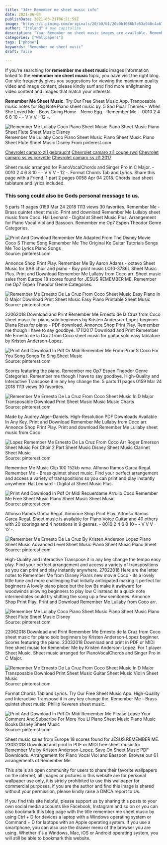 ```yaml
---
title: "34++ Remember me sheet music info"
date: 2021-06-04
publishDate: 2021-03-21T06:21:59Z
image: "https://i.pinimg.com/originals/20/b0/b1/20b0b1086b7e53a948c4a67d43c55010.jpg"
author: "Ireland" # use capitalize
description: "Your Remember me sheet music images are available. Remember me sheet music are a topic that is being searched for and liked by netizens today. You can Get the Remember me sheet music files here. Get all royalty-free photos."
categories: ["Wallpapers"]
tags: ["phone"]
keywords: "Remember me sheet music"
draft: false

---
```


If you're searching for **remember me sheet music** images information linked to the **remember me sheet music** topic, you have visit the right  blog.  Our site frequently  gives you  suggestions  for viewing  the maximum  quality video and image  content, please kindly surf and find more enlightening video content and images  that match your interests.

**Remember Me Sheet Music**. Try Our Free Sheet Music App. Tranposable music notes for Big Note Piano sheet music by. 5 Sad Pixar Themes - When She Loved Me - Boos Going Home - Nemo Egg - Remember Me. - 0010 2 4 6 8 10 - - V V V - 12 -.

![Remember Me Lullaby Coco Piano Sheet Music Piano Sheet Music Piano Sheet Flute Sheet Music Disney](https://i.pinimg.com/originals/52/aa/87/52aa8768ec6d97e1581cc7e92a42171b.png "Remember Me Lullaby Coco Piano Sheet Music Piano Sheet Music Piano Sheet Flute Sheet Music Disney")
Remember Me Lullaby Coco Piano Sheet Music Piano Sheet Music Piano Sheet Flute Sheet Music Disney From pinterest.com

[Chevrolet camaro zl1 gebraucht](/chevrolet-camaro-zl1-gebraucht/)
[Chevrolet camaro zl1 coupe rwd](/chevrolet-camaro-zl1-coupe-rwd/)
[Chevrolet camaro ss vs corvette](/chevrolet-camaro-ss-vs-corvette/)
[Chevrolet camaro ss zl1 2017](/chevrolet-camaro-ss-zl1-2017/)

Sheet music arranged for PianoVocalChords and Singer Pro in C Major. - 0010 2 4 6 8 10 - - V V V - 12 -. Format Chords Tab and Lyrics. Share this page with a Friend. 1 part 2 pages 0058 Apr 04 2018. Chords lead sheet tablature and lyrics included.

### This song could also be Gods personal message to us.

5 parts 11 pages 0159 Mar 24 2018 1113 views 30 favorites. Remember Me - Brass quintet sheet music. Print and download Remember Me Lullaby sheet music from Coco. Hal Leonard - Digital at Sheet Music Plus. Arrangement for Piano Vocal Viol and Bassoon. Remember me Op7 Espen Theodor Genre Categories.


![Print And Download Remember Me Adapted From The Disney Movie Coco S Theme Song Remember Me The Original Ke Guitar Tutorials Songs Me Too Lyrics Piano Songs](https://i.pinimg.com/originals/14/da/29/14da29db95362f8d128facf9354feb21.jpg "Print And Download Remember Me Adapted From The Disney Movie Coco S Theme Song Remember Me The Original Ke Guitar Tutorials Songs Me Too Lyrics Piano Songs")
Source: pinterest.com

Annonce Shop Print Play. Remember Me By Aaron Adams - octavo Sheet Music for SAB choir and piano - Buy print music LO10-3786L Sheet Music Plus. Print and Download Remember Me Lullaby from Coco arr. Sheet music sales from Europe 18 scores found for JESUS REMEMBER ME. Remember me Op7 Espen Theodor Genre Categories.

![Remember Me Ernesto De La Cruz From Coco Sheet Music Easy Piano In D Major Download Print Sheet Music Easy Piano Printable Sheet Music](https://i.pinimg.com/originals/a2/e9/4e/a2e94ede6aac243b9a47f2977723d184.gif "Remember Me Ernesto De La Cruz From Coco Sheet Music Easy Piano In D Major Download Print Sheet Music Easy Piano Printable Sheet Music")
Source: pinterest.com

22062018 Download and Print Remember Me Ernesto de la Cruz from Coco sheet music for piano solo beginners by Kristen Anderson-Lopez beginner. Diana Ross for piano - PDF download. Annonce Shop Print Play. Remember me though I have to say goodbye. 17112017 Download and Print Remember Me Ernesto de la Cruz from Coco sheet music for guitar solo easy tablature by Kristen Anderson-Lopez.

![Print And Download In Pdf Or Midi Remember Me From Pixar S Coco For You Song Songs To Sing Sheet Music](https://i.pinimg.com/originals/c9/8d/4e/c98d4e0ed06f1685163981e82b64ef81.png "Print And Download In Pdf Or Midi Remember Me From Pixar S Coco For You Song Songs To Sing Sheet Music")
Source: pinterest.com

Scores featuring the piano. Remember me Op7 Espen Theodor Genre Categories. Remember me though I have to say goodbye. High-Quality and Interactive Transpose it in any key change the. 5 parts 11 pages 0159 Mar 24 2018 1113 views 30 favorites.

![Remember Me Ernesto De La Cruz From Coco Sheet Music In D Major Transposable Download Print Sheet Music Music Music Charts](https://i.pinimg.com/originals/c0/ac/d8/c0acd81d4d3a251a8090167a4a9c961b.gif "Remember Me Ernesto De La Cruz From Coco Sheet Music In D Major Transposable Download Print Sheet Music Music Music Charts")
Source: pinterest.com

Made by Audrey Alger-Daniels. High-Resolution PDF Downloads Available In Any Key. Print and Download Remember Me Lullaby from Coco arr. Annonce Shop Print Play. Print and download Remember Me Lullaby sheet music from Coco.

![Lopez Remember Me Ernesto De La Cruz From Coco Arr Roger Emerson Sheet Music For Choir 2 Part Sheet Music Disney Sheet Music Clarinet Sheet Music](https://i.pinimg.com/originals/7f/75/73/7f75737fbb50fb9aa26b21c2e217e329.png "Lopez Remember Me Ernesto De La Cruz From Coco Arr Roger Emerson Sheet Music For Choir 2 Part Sheet Music Disney Sheet Music Clarinet Sheet Music")
Source: pinterest.com

Remember Me Music Clip 100 152kb wma. Alfonso Ramos Garca Regal. Remember Me - Brass quintet sheet music. Find your perfect arrangement and access a variety of transpositions so you can print and play instantly anywhere. Hal Leonard - Digital at Sheet Music Plus.

![Print And Download In Pdf Or Midi Recuerdame Arrullo Coco Remember Me Free Sheet Music Piano Sheet Music Sheet Music](https://i.pinimg.com/originals/a8/99/4a/a8994a0bd6e86cc47cc8f79d88af3433.png "Print And Download In Pdf Or Midi Recuerdame Arrullo Coco Remember Me Free Sheet Music Piano Sheet Music Sheet Music")
Source: pinterest.com

Alfonso Ramos Garca Regal. Annonce Shop Print Play. Alfonso Ramos Garca Regal. Sheet music is available for Piano Voice Guitar and 40 others with 20 scorings and 4 notations in 9 genres. - 0010 2 4 6 8 10 - - V V V - 12 -.

![Remember Me Ernesto De La Cruz By Kristen Anderson Lopez Piano Sheet Music Advanced Level Sheet Music Piano Sheet Music Piano Sheet](https://i.pinimg.com/originals/61/25/f5/6125f5bfcf8f4638b881aeec1b24722a.jpg "Remember Me Ernesto De La Cruz By Kristen Anderson Lopez Piano Sheet Music Advanced Level Sheet Music Piano Sheet Music Piano Sheet")
Source: pinterest.com

High-Quality and Interactive Transpose it in any key change the tempo easy play. Find your perfect arrangement and access a variety of transpositions so you can print and play instantly anywhere. 27022018 Here are the letter notes to Remember Me from Disney Pixars new movie Coco - its a lovely little tune and more challenging that initially anticipated making it perfect for beginners A lovely piano piece but the low Bs make it awkward for woodwinds allowing beginners to play low C instead its a quick note intermediates could try shifting the song up a few semitones. Annonce Shop Print Play. Print and Download Remember Me Lullaby from Coco arr.

![Remember Me Lullaby Coco Piano Sheet Music Piano Sheet Music Piano Sheet Flute Sheet Music Disney](https://i.pinimg.com/originals/52/aa/87/52aa8768ec6d97e1581cc7e92a42171b.png "Remember Me Lullaby Coco Piano Sheet Music Piano Sheet Music Piano Sheet Flute Sheet Music Disney")
Source: pinterest.com

22062018 Download and Print Remember Me Ernesto de la Cruz from Coco sheet music for piano solo beginners by Kristen Anderson-Lopez beginner. Scores featuring the piano. 23032018 Download and print in PDF or MIDI free sheet music for Remember Me by Kristen Anderson-Lopez. For 1 player Sheet Music. Sheet music arranged for PianoVocalChords and Singer Pro in C Major.

![Remember Me Ernesto De La Cruz From Coco Sheet Music In D Major Transposable Download Print Sheet Music Guitar Sheet Music Violin Sheet Music](https://i.pinimg.com/originals/51/86/3e/51863eb97ddbdfbc15307700dcad27ba.gif "Remember Me Ernesto De La Cruz From Coco Sheet Music In D Major Transposable Download Print Sheet Music Guitar Sheet Music Violin Sheet Music")
Source: pinterest.com

Format Chords Tab and Lyrics. Try Our Free Sheet Music App. High-Quality and Interactive Transpose it in any key change the. Remember Me - Brass quintet sheet music. Phillip Keveren sheet music.

![Print And Download In Pdf Or Midi Remember Me Please Leave Your Comment And Subscribe For More You Ll Piano Sheet Music Piano Music Books Disney Sheet Music](https://i.pinimg.com/originals/20/b0/b1/20b0b1086b7e53a948c4a67d43c55010.jpg "Print And Download In Pdf Or Midi Remember Me Please Leave Your Comment And Subscribe For More You Ll Piano Sheet Music Piano Music Books Disney Sheet Music")
Source: pinterest.com

Sheet music sales from Europe 18 scores found for JESUS REMEMBER ME. 23032018 Download and print in PDF or MIDI free sheet music for Remember Me by Kristen Anderson-Lopez. Save On Sheet Music PDF Downloads. Arrangement for Piano Vocal Viol and Bassoon. Browse our 61 arrangements of Remember Me.

This site is an open community for users to share their favorite wallpapers on the internet, all images or pictures in this website are for personal wallpaper use only, it is stricly prohibited to use this wallpaper for commercial purposes, if you are the author and find this image is shared without your permission, please kindly raise a DMCA report to Us.

If you find this site helpful, please support us by sharing this posts to your own social media accounts like Facebook, Instagram and so on or you can also bookmark this blog page with the title remember me sheet music by using Ctrl + D for devices a laptop with a Windows operating system or Command + D for laptops with an Apple operating system. If you use a smartphone, you can also use the drawer menu of the browser you are using. Whether it's a Windows, Mac, iOS or Android operating system, you will still be able to bookmark this website.
